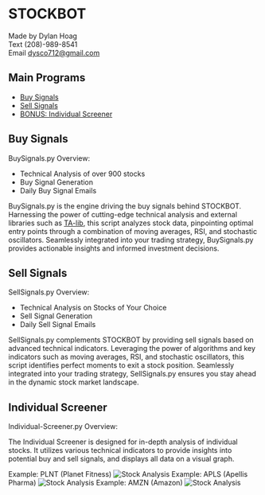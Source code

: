 # STOCKBOT

Made by Dylan Hoag  
Text (208)-989-8541  
Email dysco712@gmail.com  

## Main Programs

- [Buy Signals](#buy-signals)
- [Sell Signals](#sell-signals)
- [BONUS: Individual Screener](#individual-screener)


## Buy Signals

BuySignals.py Overview:

- Technical Analysis of over 900 stocks
- Buy Signal Generation
- Daily Buy Signal Emails

BuySignals.py is the engine driving the buy signals behind STOCKBOT. Harnessing the power of cutting-edge technical analysis and external libraries such as [TA-lib](https://ta-lib.org/), this script analyzes stock data, pinpointing optimal entry points through a combination of moving averages, RSI, and stochastic oscillators. Seamlessly integrated into your trading strategy, BuySignals.py provides actionable insights and informed investment decisions.


## Sell Signals

SellSignals.py Overview:

- Technical Analysis on Stocks of Your Choice
- Sell Signal Generation
- Daily Sell Signal Emails

SellSignals.py complements STOCKBOT by providing sell signals based on advanced technical indicators. Leveraging the power of algorithms and key indicators such as moving averages, RSI, and stochastic oscillators, this script identifies perfect moments to exit a stock position. Seamlessly integrated into your trading strategy, SellSignals.py ensures you stay ahead in the dynamic stock market landscape.


## Individual Screener

Individual-Screener.py Overview:

The Individual Screener is designed for in-depth analysis of individual stocks. It utilizes various technical indicators to provide insights into potential buy and sell signals, and displays all data on a visual graph.

Example: PLNT (Planet Fitness)
![Stock Analysis](https://i.ibb.co/4WwdH2K/plnt.png)
Example: APLS (Apellis Pharma)
![Stock Analysis](https://i.ibb.co/KLPg18K/apls.png)
Example: AMZN (Amazon)
![Stock Analysis](https://i.ibb.co/nrDJKbL/amzn.png)



